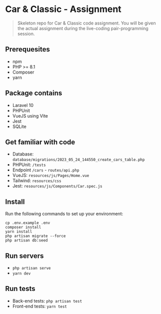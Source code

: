 # Car & Classic - Assignment

> Skeleton repo for Car & Classic code assignment. You will be given the actual assignment during the live-coding pair-programming session. 

## Prerequesites 

- npm
- PHP >= 8.1
- Composer
- yarn

## Package contains

- Laravel 10
- PHPUnit
- VueJS using Vite
- Jest
- SQLite

## Get familiar with code

- Database: `database/migrations/2023_05_24_144550_create_cars_table.php`
- PHPUnit: `/tests`
- Endpoint `/cars` - `routes/api.php`
- VueJS: `resources/js/Pages/Home.vue`
- Tailwind: `resources/css`
- Jest: `resources/js/Components/Car.spec.js`

## Install

Run the following commands to set up your environment:

```shell
cp .env.example .env
composer install
yarn install
php artisan migrate --force
php artisan db:seed
```

## Run servers

- `php artisan serve`
- `yarn dev`

## Run tests

- Back-end tests: `php artisan test`
- Front-end tests: `yarn test`
